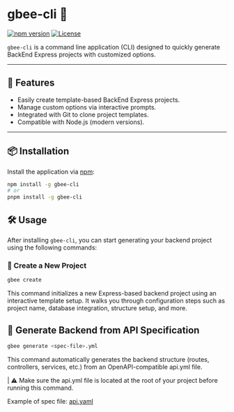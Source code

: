 # gbee-cli 🐝

[![npm version](https://badge.fury.io/js/gbee-cli.svg)](https://www.npmjs.com/package/gbee-cli)
[![License](https://img.shields.io/badge/license-MIT-blue.svg)](LICENSE)

`gbee-cli` is a command line application (CLI) designed to quickly generate BackEnd Express projects with customized options.

---

## 🚀 Features

- Easily create template-based BackEnd Express projects.
- Manage custom options via interactive prompts.
- Integrated with Git to clone project templates.
- Compatible with Node.js (modern versions).

---

## 📦 Installation

Install the application via [npm](https://www.npmjs.com/):

```bash
npm install -g gbee-cli
# or
pnpm install -g gbee-cli
```


## 🛠️ Usage

After installing `gbee-cli`, you can start generating your backend project using the following commands:

### 📁 Create a New Project

```bash
gbee create
```

This command initializes a new Express-based backend project using an interactive template setup. It walks you through configuration steps such as project name, database integration, structure setup, and more.


## 🔧 Generate Backend from API Specification

```bash
gbee generate <spec-file>.yml
```
This command automatically generates the backend structure (routes, controllers, services, etc.) from an OpenAPI-compatible api.yml file.

|  ⚠️ Make sure the api.yml file is located at the root of your project before running this command.

Example of spec file: [api.yaml](/api.yml)